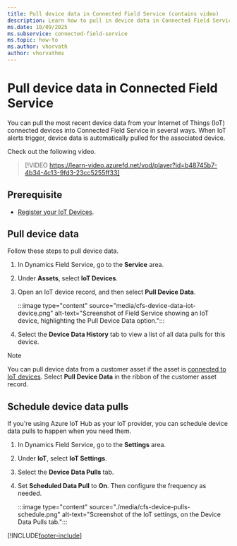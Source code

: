 ```yaml
---
title: Pull device data in Connected Field Service (contains video)
description: Learn how to pull in device data in Connected Field Service for Dynamics 365 Field Service.
ms.date: 10/09/2025
ms.subservice: connected-field-service
ms.topic: how-to
ms.author: vhorvath
author: vhorvathms
---
```


# Pull device data in Connected Field Service

You can pull the most recent device data from your Internet of Things (IoT) connected devices into Connected Field Service in several ways. When IoT alerts trigger, device data is automatically pulled for the associated device.  

Check out the following video.

> [!VIDEO https://learn-video.azurefd.net/vod/player?id=b48745b7-4b34-4c13-9fd3-23cc5255ff33]

## Prerequisite

- [Register your IoT Devices](cfs-register-devices.md).

## Pull device data

Follow these steps to pull device data.

1. In Dynamics Field Service, go to the **Service** area.  

1. Under **Assets**, select **IoT Devices**.  
  
1. Open an IoT device record, and then select **Pull Device Data**.

   :::image type="content" source="media/cfs-device-data-iot-device.png" alt-text="Screenshot of Field Service showing an IoT device, highlighting the Pull Device Data option.":::

1. Select the **Device Data History** tab to view a list of all data pulls for this device.

> [!NOTE]
> You can pull device data from a customer asset if the asset is [connected to IoT devices](cfs-register-devices.md#connect-to-asset). Select **Pull Device Data** in the ribbon of the customer asset record.

## Schedule device data pulls

If you're using Azure IoT Hub as your IoT provider, you can schedule device data pulls to happen when you need them.

1. In Dynamics Field Service, go to the **Settings** area.  

1. Under **IoT**, select **IoT Settings**.

1. Select the **Device Data Pulls** tab.

1. Set **Scheduled Data Pull** to **On**. Then configure the frequency as needed.

   :::image type="content" source="./media/cfs-device-pulls-schedule.png" alt-text="Screenshot of the IoT settings, on the Device Data Pulls tab.":::

[!INCLUDE[footer-include](../includes/footer-banner.md)]
